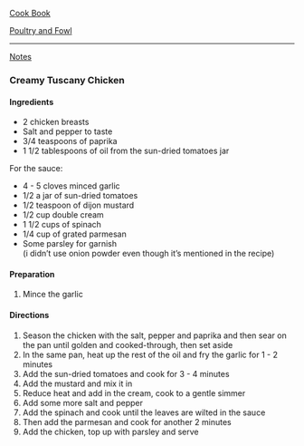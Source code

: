 [Cook Book](https://github.com/vmsmith/CookBook/blob/master/README.md)  

[Poultry and Fowl](https://github.com/vmsmith/CookBook/blob/master/poultry_fowl.md)   

-----  

[Notes](https://github.com/vmsmith/CookBook/blob/master/notes.md)  

### Creamy Tuscany Chicken  

#### Ingredients  

* 2 chicken breasts  
* Salt and pepper to taste  
* 3/4 teaspoons of paprika  
* 1 1/2 tablespoons of oil from the sun-dried tomatoes jar  

For the sauce:

* 4 - 5 cloves minced garlic  
* 1/2 a jar of sun-dried tomatoes  
* 1/2 teaspoon of dijon mustard  
* 1/2 cup double cream  
* 1 1/2 cups of spinach  
* 1/4 cup of grated parmesan  
* Some parsley for garnish    
(i didn’t use onion powder even though it’s mentioned in the recipe)

#### Preparation  

1. Mince the garlic  

#### Directions  

1. Season the chicken with the salt, pepper and paprika and then sear on the pan until golden and cooked-through, then set aside  
2. In the same pan, heat up the rest of the oil and fry the garlic for 1 - 2 minutes  
3. Add the sun-dried tomatoes and cook for 3 - 4 minutes  
4. Add the mustard and mix it in  
5. Reduce heat and add in the cream, cook to a gentle simmer  
6. Add some more salt and pepper  
7. Add the spinach and cook until the leaves are wilted in the sauce  
8. Then add the parmesan and cook for another 2 minutes  
9. Add the chicken, top up with parsley and serve  
